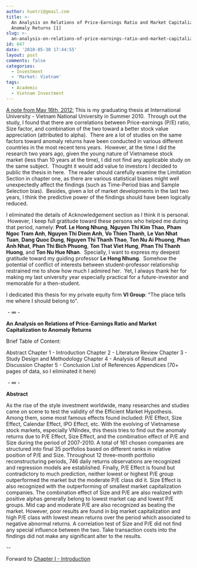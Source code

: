 ```yaml
---
author: huetri@gmail.com
title: >-
  An Analysis on Relations of Price-Earnings Ratio and Market Capitalization to
  Anomaly Returns [1]
slug: >-
  an-analysis-on-relations-of-price-earnings-ratio-and-market-capitalization-to-anomaly-returns-1
id: 647
date: '2010-05-30 17:44:55'
layout: post
comments: false
categories:
  - Investment
  - 'Market: Vietnam'
tags:
  - Academic
  - Vietnam Investment
---
```


<span style="text-decoration: underline;">A note from May 16th, 2012:</span> This is my graduating thesis at International University - Vietnam National University in Summer 2010\.  Through out the study, I found that there are correlations between Price-earnings (P/E) ratio, Size factor, and combination of the two toward a better stock value appreciation (attributed to alpha).  There are a lot of studies on the same factors toward anomaly returns have been conducted in various different countries in the most recent tens years.  However, at the time I did the research two years ago, given the young nature of Vietnamese stock market (less than 10 years at the time), I did not find any applicable study on the same subject.  Thought it would add value to investors I decided to public the thesis in here.  The reader should carefully examine the Limitation Section in chapter one, as there are various statistical biases might well unexpectedly affect the findings (such as Time-Period bias and Sample Selection bias).  Besides, given a lot of market developments in the last two years, I think the predictive power of the findings should have been logically reduced.

I eliminated the details of Acknowledgement section as I think it is personal.  However, I keep full gratitude toward these persons who helped me during that period, namely: **Prof. Le Hong Nhung**, **Nguyen Thi Kim Thao**, **Pham Ngoc Tram Anh**, **Nguyen Thi Diem Anh**, **Vo Thien Thanh**, **Le Van Nhat Tuan**, **Dang Quoc Dung**, **Nguyen Thi Thanh Thao**, **Ton Nu Ai Phuong**, **Phan Anh Nhat**, **Phan Thi Bich Phuong**, **Ton That Viet Hung**, **Phan Thi Thanh Huong**, and **Ton Nu Hue Nhan**.  Specially, I want to express my deepest gratitude toward my guiding professor **Le Hong Nhung**.  Somehow the potential of conflict of interests between student-professor relationship restrained me to show how much I admired her.  Yet, I always thank her for making my last university year especially practical for a future-investor and memorable for a then-student.

I dedicated this thesis for my private equity firm **VI Group**: "The place tells me where I should belong to".

 - ∞ -

**An Analysis on Relations of Price-Earnings Ratio and Market Capitalization to Anomaly Returns**

Brief Table of Content:

Abstract Chapter 1 - Introduction Chapter 2 - Literature Review Chapter 3 - Study Design and Methodology Chapter 4 - Analysis of Result and Discussion Chapter 5 - Conclusion List of References Appendices (70+ pages of data, so I eliminated it here)

 - ∞ -

**Abstract**

As the rise of the style investment worldwide, many researches and studies came on scene to test the validity of the Efficient Market Hypothesis. Among them, some most famous effects found included: P/E Effect, Size Effect, Calendar Effect, IPO Effect, etc. With the evolving of Vietnamese stock markets, especially VNIndex, this thesis tries to find out the anomaly returns due to P/E Effect, Size Effect, and the combination effect of P/E and Size during the period of 2007-2010\. A total of 161 chosen companies are structured into final 35 portfolios based on different ranks in relative position of P/E and Size. Throughout 12 three-month portfolio reconstructuring periods, 746 daily returns observations are recognized and regression models are established. Finally, P/E Effect is found but contradictory to much prediction, neither lowest or highest P/E group outperformed the market but the moderate P/E class did it. Size Effect is also recognized with the outperforming of smallest market capitalization companies. The combination effect of Size and P/E are also realized with positive alphas generally belong to lowest market cap and lowest P/E groups. Mid cap and moderate P/E are also recognized as beating the market. However, poor results are found in big market capitalization and high P/E class with lowest mean returns over the period which associated to negative abnormal returns. A correlation test of Size and P/E did not find any special influence between the two. Take transaction costs into the findings did not make any significant alter to the results.

--

Forward to [Chapter I - Introduction](https://huetri.com/2010/05/30/an-analysis-on-relations-of-price-earnings-ratio-and-market-capitalization-to-anomaly-returns-2/ "Chapter I - Introduction")